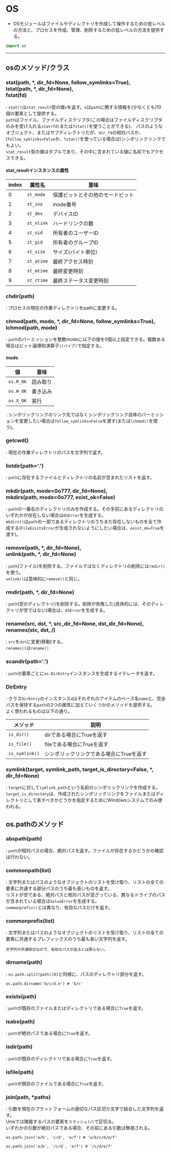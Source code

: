 <div data-title="OS"></div>
<a id="top" data-name="TOP">

# OS

- OSモジュールはファイルやディレクトリを作成して操作するための低レベルの方法と、プロセスを作成、管理、削除するための低レベルの方法を提供する。

```python
import os
```

---

<a id="os" data-name="osのメソッド/クラス">

## osのメソッド/クラス

### stat(path, \*, dir_fd=None, follow_symlinks=True),<br>lstat(path, \*, dir_fd=None),<br>fstat(fd)
: `stat()`は`stat_result`型の値`x`を返す。`x`は`path`に関する情報を(少なくとも)10個の要素として提供する。<br>`path`はファイル、ファイルディスクリプタ(この場合はファイルディスクリプタのみを受け入れる`stat(fd)`または`fstat()`を使うことができる)、 パスのようなオブジェクト、またはサブディレクトリだが、`dir_fd`の相対パスか、(`follow_symlinks=False`か、`lstat()`を使っている場合は)シンボリックリンクでもよい。<br>`stat_result`型の値はタプルであり、その中に含まれている値に名前でもアクセスできる。

#### stat_resultインスタンスの属性
| index | 属性名     | 意味                             |
| ----- | ---------- | -------------------------------- |
| 0     | `st_mode`  | 保護ビットとその他のモードビット |
| 1     | `st_ino`   | inode番号                        |
| 2     | `st_dev`   | デバイスID                       |
| 3     | `st_nlink` | ハードリンクの数                 |
| 4     | `st_uid`   | 所有者のユーザーID               |
| 5     | `st_gid`   | 所有者のグループID               |
| 6     | `st_size`  | サイズ(バイト単位)               |
| 7     | `st_atime` | 最終アクセス時刻                 |
| 8     | `st_mtime` | 最終変更時刻                     |
| 9     | `st_ctime` | 最終ステータス変更時刻           |

### chdir(path)
: プロセスの現在の作業ディレクトリをpathに変更する。

### chmod(path, modo, *, dir_fd=None, follow_symlinks=True), <br>lchmod(path, mode)
: `path`のパーミッションを整数modeに以下の値を0個以上指定できる。複数ある場合はビット論理和演算子`|(パイプ)`で指定する。

#### mode
| 値        | 意味     |
| --------- | -------- |
| `os.R_OK` | 読み取り |
| `os.W_OK` | 書き込み |
| `os.X_OK` | 実行     |

: シンボリックリンクのリンク先ではなくシンボリックリンク自体のパーミッションを変更したい場合は`follow_symlinks=False`を渡す(または`lchmod()`を使う)。

### getcwd()
: 現在の作業ディレクトリのパスを文字列で返す。

### listdir(path='.')
: `path`に存在するファイルとディレクトリの名前が含まれたリストを返す。

### mkdir(path, mode=0o777, dir_fd=None), <br>mkdirs(path, mode=0o777, exist_ok=False)
: `path`の一番右のディレクトリのみを作成する。その手前にあるディレクトリのいずれかが存在しない場合は`OSError`を生成する。<br>`mkdirs()`は`path`の一部であるディレクトリのうちまだ存在しないものを全て作成する(`FileExistsError`が生成されないようにしたい場合は、`exist_ok=True`を渡す)。

### remove(path, *, dir_fd=None), <br>unlink(path, *, dir_fd=None)
: `path`(ファイル)を削除する。ファイルではなくディレクトリの削除には`rmdir()`を使う。<br>`unlink()`は意味的に`remove()`と同じ。

### rmdir(path, *, dir_fd=None)
: `path`(空のディレクトリ)を削除する。削除が失敗した(具体的には、そのディレクトリが空ではない)場合は、`OSError`を生成する。

### rename(src, dst, *, src_dir_fd=None, dst_dir_fd=None), <br>renames(stc, dst, /)
: `src`を`dst`に変更(移動)する。<br>`renames()`は`rename()`

### scandir(path='.')
: `path`の要素ごとに`os.DirEntry`インスタンスを生成するイテレータを返す。

### DirEntry
: クラス`DirEntry`のインスタンス`d`はそれぞれのアイテムのベース名`name`と、完全パスを保持する`path`の2つの属性に加えていくつかのメソッドを提供する。<br>よく使われるものは以下の通り。

| メソッド       | 説明                                     |
| -------------- | ---------------------------------------- |
| `is_dir()`     | dirである場合にTrueを返す                |
| `is_file()`    | fileである場合にTrueを返す               |
| `is_symlink()` | シンボリックリンクである場合にTrueを返す |

### symlink(target, symlink_path, target_is_directory=False, *, dir_fd=None)
: `target`に対して`symlink_path`という名前のシンボリックリンクを作成する。<br>`target_is_directory`は、作成されたシンボリックリンクをファイルまたはディレクトリとして表すべきかどうかを指定するためにWindowsシステムでのみ使われる。

<a id="os-path" data-name="os.pathのメソッド">

## os.pathのメソッド

### abspath(path)
: `path`が相対パスの場合、絶対パスを返す。ファイルが存在するかどうかの確認は行わない。

### commonpath(list)
: 文字列またはパスのようなオブジェクトのリストを受け取り、リストの全ての要素に共通する部分パスのうち最も長いものを返す。<br>リストが空である、絶対パスと相対パスが混ざっている、異なるドライブのパスが含まれている場合は`ValueError`を生成する。<br>`commonprefix()`とは異なり、有効なパスだけを返す。

### commonprefix(list)
: 文字列またはパスのようなオブジェクトのリストを受け取り、リストの全ての要素に共通するプレフィックスのうち最も長い文字列を返す。
<pre><code class="caution">文字列の共通部分なので、有効なパスが返るとは限らない。</code></pre>

### dirname(path)
: `os.path.split(path)[0]`と同様に、パスのディレクトリ部分を返す。
<pre><code class="example">os.path.dirname('b/c/d.e') # 'b/c'</code></pre>

### exists(path)
: `path`が既存のファイルまたはディレクトリである場合に`True`を返す。

### isabs(path)
: `path`が絶対パスである場合に`True`を返す。

### isdir(path)
: `path`が既存のディレクトリである場合に`True`を返す。

### isfile(path)
: `path`が既存のファイルである場合に`True`を返す。

### join(path, *paths)
: 引数を現在のプラットフォームの適切なパス区切り文字で結合した文字列を返す。<br>Unixでは隣接するパスの要素を`スラッシュ(/)`で区切る。<br>いずれかの引数が絶対パスである場合、その前にある引数は無視される。
<pre><code class="example">os.path.join('a/b', 'c/d', 'e/f') # 'a/b/c/d/e/f'</code></pre>
<pre><code class="example">os.path.join('a/b', '/c/d', 'e/f') # '/c/d/e/f'</code></pre>